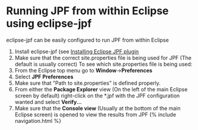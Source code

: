 # Running JPF from within Eclipse using eclipse-jpf #

eclipse-jpf can be easily configured to run JPF from within Eclipse

 1. Install eclipse-jpf (see [Installing Eclipse JPF plugin](./(Eclipse-Plugin))
 2. Make sure that the correct site.properties file is being used for JPF (The default is usually correct)
   To see which site.properties file is being used:
   3. From the Eclipse top menu go to **Window**->**Preferences**
   4. Select **JPF Preferences**
   5. Make sure that "Path to site.properties" is defined properly.
 6. From either the **Package Explorer** view (On the left of the main Eclipse screen by default) right-click on the *.jpf with the JPF configuration wanted and select **Verify...**
 7. Make sure that the **Console view** (Usually at the bottom of the main Eclipse screen) is opened to view the results from JPF
{% include navigation.html %}
